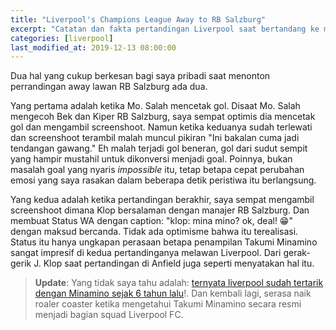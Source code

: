 ```yaml
---
title: "Liverpool's Champions League Away to RB Salzburg"
excerpt: "Catatan dan fakta pertandingan Liverpool saat bertandang ke markas RB Salzburg"
categories: [liverpool]
last_modified_at: 2019-12-13 08:00:00
---
```


Dua hal yang cukup berkesan bagi saya pribadi saat menonton perrandingan away lawan RB Salzburg ada dua.

Yang pertama adalah ketika Mo. Salah mencetak gol. Disaat Mo. Salah mengecoh Bek dan Kiper RB Salzburg, saya sempat optimis dia mencetak gol dan mengambil screenshoot. Namun ketika keduanya sudah terlewati dan screenshoot terambil malah muncul pikiran "Ini bakalan cuma jadi tendangan gawang." Eh malah terjadi gol beneran, gol dari sudut sempit yang hampir mustahil untuk dikonversi menjadi goal. Poinnya, bukan masalah goal yang nyaris _impossible_ itu, tetap betapa cepat perubahan emosi yang saya rasakan dalam beberapa detik peristiwa itu berlangsung.

Yang kedua adalah ketika pertandingan berakhir, saya sempat mengambil screenshoot dimana Klop bersalaman dengan manajer RB Salzburg. Dan membuat Status WA dengan caption: "klop: mina mino? ok, deal! 😁" dengan maksud bercanda. Tidak ada optimisme bahwa itu terealisasi. Status itu hanya ungkapan perasaan betapa penampilan Takumi Minamino sangat impresif di kedua pertandinganya melawan Liverpool. Dari gerak-gerik J. Klop saat pertandingan di Anfield juga seperti menyatakan hal itu.

> **Update**: Yang tidak saya tahu adalah: [ternyata liverpool sudah tertarik dengan Minamino sejak 6 tahun lalu](/)!. Dan kembali lagi, serasa naik roaler coaster ketika mengetahui Takumi Minamino secara resmi menjadi bagian squad Liverpool FC. 
